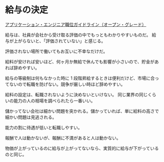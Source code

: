 # 給与の決定

[アプリケーション・エンジニア職位ガイドライン（オープン・グレード）](https://notion.yumemi.co.jp/76e2dc44fd8c441db10c7f9c5d03e7a9)

給与は、社員が会社から受け取る評価の中でもっともわかりやすいものだ。
給与が上がらないと、「評価されていない」と感じる。

評価されない場所で働いてもお互いに不幸なだけだ。

給料が安ければ安いほど、何ヶ月か無給で休んでも影響が小さいので、貯金があれば辞めやすい。

給与の等級制は何もなかった時に 1 段階昇給するときは便利だけど、市場に合ってないので転職を防げない。競争が厳しい時ほど辞めやすい。

給料の設定は、転職されないように決めないといけない。
同じ業界の同じくらいの能力の人の相場を調べられたら一番いい。

儲かってない会社は細かい問題を突かれる。儲かっていれば、単に給料の高さで細かい問題は見逃される。

能力の割に待遇が低いと転職しやすい。

報酬で人は動かないが、報酬に不満があると人は動かない。

物価が上がっているのに給与が上がってないなら、実質的に給与が下がっているのと同じ。
